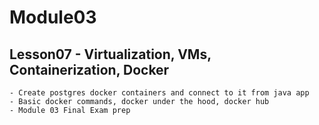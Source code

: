 # Module03

## Lesson07 - Virtualization, VMs, Containerization, Docker

    - Create postgres docker containers and connect to it from java app
    - Basic docker commands, docker under the hood, docker hub
    - Module 03 Final Exam prep
